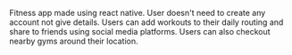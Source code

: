 Fitness app made using react native. User doesn't need to create any account not give details. Users can add workouts to their daily routing and share to friends using social media platforms. Users can also checkout nearby gyms around their location.
